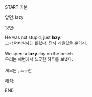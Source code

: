 START
기본

앞면:
lazy


뒷면:
<div>He was not stupid, just <b>lazy</b>. </div><div>그가 어리석지는 않았다. 단지 게을렀을 뿐이지.</div><div><br></div><div><div>We spent a <b>lazy</b> day on the beach. </div><div>우리는 해변에서 느긋한 하루를 보냈다.</div></div><div><br></div><div>게으른 , <span>느긋한</span></div>


해석:
<!--ID: 1746614454183-->
END